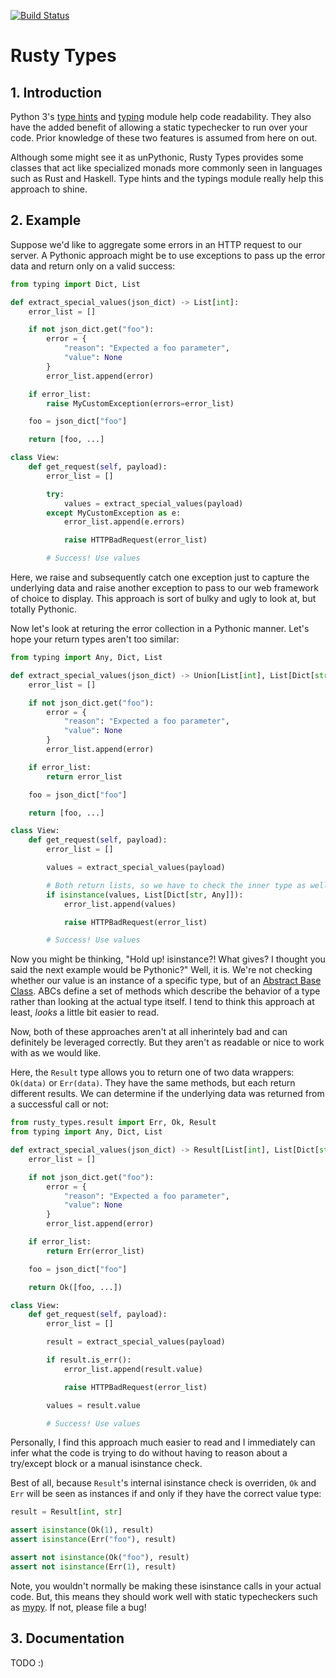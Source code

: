 [![Build Status](https://travis-ci.org/TheDan64/rusty-types.svg?branch=master)](https://travis-ci.org/TheDan64/rusty-types)

Rusty Types
===========

## 1. Introduction
Python 3's [type hints][type-hints] and [typing][typing] module help code readability. They also have the added benefit of allowing a static typechecker to run over your code. Prior knowledge of these two features is assumed from here on out.

Although some might see it as unPythonic, Rusty Types provides some classes that act like specialized monads more commonly seen in languages such as Rust and Haskell. Type hints and the typings module really help this approach to shine.

## 2. Example
Suppose we'd like to aggregate some errors in an HTTP request to our server. A Pythonic approach might be to use exceptions to pass up the error data and return only on a valid success:

```python
from typing import Dict, List

def extract_special_values(json_dict) -> List[int]:
    error_list = []

    if not json_dict.get("foo"):
        error = {
            "reason": "Expected a foo parameter",
            "value": None
        }
        error_list.append(error)

    if error_list:
        raise MyCustomException(errors=error_list)

    foo = json_dict["foo"]

    return [foo, ...]

class View:
    def get_request(self, payload):
        error_list = []

        try:
            values = extract_special_values(payload)
        except MyCustomException as e:
            error_list.append(e.errors)

            raise HTTPBadRequest(error_list)

        # Success! Use values
```

Here, we raise and subsequently catch one exception just to capture the underlying data and raise another exception to pass to our web framework of choice to display. This approach is sort of bulky and ugly to look at, but totally Pythonic.

Now let's look at returing the error collection in a Pythonic manner. Let's hope your return types aren't too similar:

```python
from typing import Any, Dict, List

def extract_special_values(json_dict) -> Union[List[int], List[Dict[str, Any]]]:
    error_list = []

    if not json_dict.get("foo"):
        error = {
            "reason": "Expected a foo parameter",
            "value": None
        }
        error_list.append(error)

    if error_list:
        return error_list

    foo = json_dict["foo"]

    return [foo, ...]

class View:
    def get_request(self, payload):
        error_list = []

        values = extract_special_values(payload)

        # Both return lists, so we have to check the inner type as well:
        if isinstance(values, List[Dict[str, Any]]):
            error_list.append(values)

            raise HTTPBadRequest(error_list)

        # Success! Use values
```

Now you might be thinking, "Hold up! isinstance?! What gives? I thought you said the next example would be Pythonic?" Well, it is. We're not checking whether our value is an instance of a specific type, but of an [Abstract Base Class][abcs]. ABCs define a set of methods which describe the behavior of a type rather than looking at the actual type itself. I tend to think this approach at least, *looks* a little bit easier to read.

Now, both of these approaches aren't at all inherintely bad and can definitely be leveraged correctly. But they aren't as readable or nice to work with as we would like.

Here, the `Result` type allows you to return one of two data wrappers: `Ok(data)` or `Err(data)`. They have the same methods, but each return different results. We can determine if the underlying data was returned from a successful call or not:

```python
from rusty_types.result import Err, Ok, Result
from typing import Any, Dict, List

def extract_special_values(json_dict) -> Result[List[int], List[Dict[str, Any]]]:
    error_list = []

    if not json_dict.get("foo"):
        error = {
            "reason": "Expected a foo parameter",
            "value": None
        }
        error_list.append(error)

    if error_list:
        return Err(error_list)

    foo = json_dict["foo"]

    return Ok([foo, ...])

class View:
    def get_request(self, payload):
        error_list = []

        result = extract_special_values(payload)

        if result.is_err():
            error_list.append(result.value)

            raise HTTPBadRequest(error_list)

        values = result.value

        # Success! Use values
```

Personally, I find this approach much easier to read and I immediately can infer what the code is trying to do without having to reason about a try/except block or a manual isinstance check.

Best of all, because `Result`'s internal isinstance check is overriden, `Ok` and `Err` will be seen as instances if and only if they have the correct value type:

```python
result = Result[int, str]

assert isinstance(Ok(1), result)
assert isinstance(Err("foo"), result)

assert not isinstance(Ok("foo"), result)
assert not isinstance(Err(1), result)
```

Note, you wouldn't normally be making these isinstance calls in your actual code. But, this means they should work well with static typecheckers such as [mypy][mypy]. If not, please file a bug!

## 3. Documentation

TODO :)

[abcs]: https://docs.python.org/3/library/abc.html
[type-hints]: https://www.python.org/dev/peps/pep-0484/
[typing]: https://docs.python.org/3/library/typing.html
[mypy]: http://mypy-lang.org/
